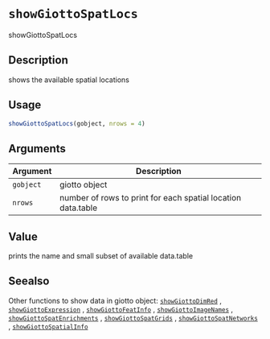# `showGiottoSpatLocs`

showGiottoSpatLocs


## Description

shows the available spatial locations


## Usage

```r
showGiottoSpatLocs(gobject, nrows = 4)
```


## Arguments

Argument      |Description
------------- |----------------
`gobject`     |     giotto object
`nrows`     |     number of rows to print for each spatial location data.table


## Value

prints the name and small subset of available data.table


## Seealso

Other functions to show data in giotto object:
 [`showGiottoDimRed`](#showgiottodimred) ,
 [`showGiottoExpression`](#showgiottoexpression) ,
 [`showGiottoFeatInfo`](#showgiottofeatinfo) ,
 [`showGiottoImageNames`](#showgiottoimagenames) ,
 [`showGiottoSpatEnrichments`](#showgiottospatenrichments) ,
 [`showGiottoSpatGrids`](#showgiottospatgrids) ,
 [`showGiottoSpatNetworks`](#showgiottospatnetworks) ,
 [`showGiottoSpatialInfo`](#showgiottospatialinfo)


